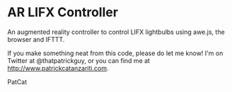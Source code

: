 AR LIFX Controller
========

An augmented reality controller to control LIFX lightbulbs using awe.js, the browser and IFTTT.

If you make something neat from this code, please do let me know! I'm on Twitter at @thatpatrickguy, or you can find me at http://www.patrickcatanzariti.com.

PatCat
